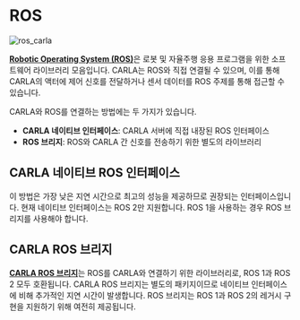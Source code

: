 # ROS

![ros_carla](../img/ros_carla.png)

[__Robotic Operating System (ROS)__](https://www.ros.org/)은 로봇 및 자율주행 응용 프로그램을 위한 소프트웨어 라이브러리 모음입니다. CARLA는 ROS와 직접 연결될 수 있으며, 이를 통해 CARLA의 액터에 제어 신호를 전달하거나 센서 데이터를 ROS 주제를 통해 접근할 수 있습니다.

CARLA와 ROS를 연결하는 방법에는 두 가지가 있습니다.

- __CARLA 네이티브 인터페이스__: CARLA 서버에 직접 내장된 ROS 인터페이스  
- __ROS 브리지__: ROS와 CARLA 간 신호를 전송하기 위한 별도의 라이브러리  

## CARLA 네이티브 ROS 인터페이스

이 방법은 가장 낮은 지연 시간으로 최고의 성능을 제공하므로 권장되는 인터페이스입니다. 현재 네이티브 인터페이스는 ROS 2만 지원합니다. ROS 1을 사용하는 경우 ROS 브리지를 사용해야 합니다.

## CARLA ROS 브리지

[__CARLA ROS 브리지__](https://carla.readthedocs.io/projects/ros-bridge/en/latest/)는 ROS를 CARLA와 연결하기 위한 라이브러리로, ROS 1과 ROS 2 모두 호환됩니다. CARLA ROS 브리지는 별도의 패키지이므로 네이티브 인터페이스에 비해 추가적인 지연 시간이 발생합니다. ROS 브리지는 ROS 1과 ROS 2의 레거시 구현을 지원하기 위해 여전히 제공됩니다. 